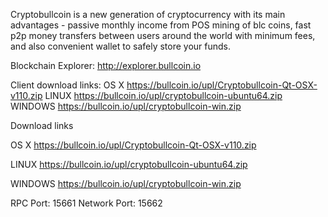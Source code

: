 Cryptobullcoin is a new generation of cryptocurrency with its main advantages - passive monthly income from POS mining of blc coins, fast p2p money transfers between users around the world with minimum fees, and also convenient wallet to safely store your funds.

Blockchain Explorer: http://explorer.bullcoin.io

Client download links: OS X https://bullcoin.io/upl/Cryptobullcoin-Qt-OSX-v110.zip LINUX https://bullcoin.io/upl/cryptobullcoin-ubuntu64.zip WINDOWS https://bullcoin.io/upl/cryptobullcoin-win.zip

Download links

OS X https://bullcoin.io/upl/Cryptobullcoin-Qt-OSX-v110.zip

LINUX https://bullcoin.io/upl/cryptobullcoin-ubuntu64.zip

WINDOWS https://bullcoin.io/upl/cryptobullcoin-win.zip

RPC Port: 15661 Network Port: 15662
